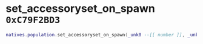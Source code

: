 # set_accessoryset_on_spawn `0xC79F2BD3`

```lua
natives.population.set_accessoryset_on_spawn(_unk0 --[[ number ]], _unk1 --[[ number ]], _unk2 --[[ number ]])
```